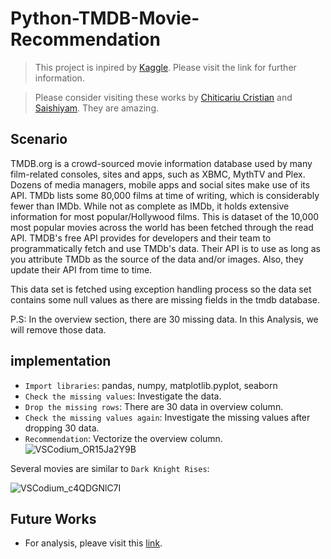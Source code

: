 # Python-TMDB-Movie-Recommendation
> This project is inpired by [Kaggle](https://www.kaggle.com/datasets/sankha1998/tmdb-top-10000-popular-movies-dataset/data). Please visit the link for further information.

> Please consider visiting these works by [Chiticariu Cristian](https://www.kaggle.com/code/chiticariucristian/quick-text-based-system-recommendation-movies) and [Saishiyam](https://www.kaggle.com/code/saishiyam/movie-recommendation-system). They are amazing.

## Scenario
TMDB.org is a crowd-sourced movie information database used by many film-related consoles, sites and apps, such as XBMC, MythTV and Plex. Dozens of media managers, mobile apps and social sites make use of its API.
TMDb lists some 80,000 films at time of writing, which is considerably fewer than IMDb. While not as complete as IMDb, it holds extensive information for most popular/Hollywood films.
This is dataset of the 10,000 most popular movies across the world has been fetched through the read API.
TMDB's free API provides for developers and their team to programmatically fetch and use TMDb's data.
Their API is to use as long as you attribute TMDb as the source of the data and/or images. Also, they update their API from time to time.

This data set is fetched using exception handling process so the data set contains some null values as there are missing fields in the tmdb database.

P.S: In the overview section, there are 30 missing data. In this Analysis, we will remove those data. 

## implementation
* `Import libraries`: pandas, numpy, matplotlib.pyplot, seaborn 
* `Check the missing values`: Investigate the data. 
* `Drop the missing rows`: There are 30 data in overview column.
* `Check the missing values again`: Investigate the missing values after dropping 30 data.
* `Recommendation`: Vectorize the overview column.
![VSCodium_OR15Ja2Y9B](https://github.com/Kwangsa19/Python-TMDB-Movie-Recommendation/assets/135963482/52ea5363-a6e4-4b67-9513-6530de92013b)

 Several movies are similar to `Dark Knight Rises`: 

![VSCodium_c4QDGNlC7I](https://github.com/Kwangsa19/Python-TMDB-Movie-Recommendation/assets/135963482/a93ed45e-60ad-468f-a8b7-15f5dee4225e)

## Future Works
* For analysis, pleave visit this [link](https://github.com/Kwangsa19/Python-TMDB). 
